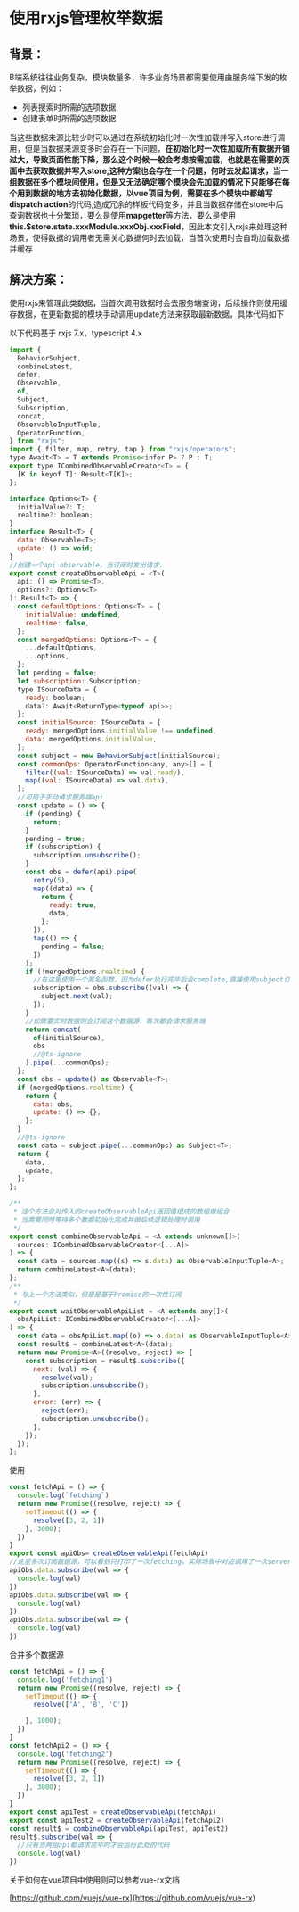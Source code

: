 # 使用rxjs管理枚举数据

## 背景：

B端系统往往业务复杂，模块数量多，许多业务场景都需要使用由服务端下发的枚举数据，例如：

* 列表搜索时所需的选项数据
* 创建表单时所需的选项数据

当这些数据来源比较少时可以通过在系统初始化时一次性加载并写入store进行调用，但是当数据来源变多时会存在一下问题，**在初始化时一次性加载所有数据开销过大，导致页面性能下降，**那么这个时候一般会考虑按需加载，也就是在需要的页面中去获取数据并写入store,这种方案也会存在一个问题，**何时去发起请求**，当一组数据在多个模块间使用，但是又无法确定哪个模块会先加载的情况下只能够在每个用到数据的地方去初始化数据，以vue项目为例，需要在多个模块中都编写**dispatch action**的代码,造成冗余的样板代码变多，并且当数据存储在store中后查询数据也十分繁琐，要么是使用**mapgetter**等方法，要么是使用**this.$store.state.xxxModule.xxxObj.xxxField**，因此本文引入rxjs来处理这种场景，使得数据的调用者无需关心数据何时去加载，当首次使用时会自动加载数据并缓存

## 解决方案：

使用rxjs来管理此类数据，当首次调用数据时会去服务端查询，后续操作则使用缓存数据，在更新数据的模块手动调用update方法来获取最新数据，具体代码如下

以下代码基于 rxjs 7.x，typescript 4.x

```javascript
import {
  BehaviorSubject,
  combineLatest,
  defer,
  Observable,
  of,
  Subject,
  Subscription,
  concat,
  ObservableInputTuple,
  OperatorFunction,
} from "rxjs";
import { filter, map, retry, tap } from "rxjs/operators";
type Await<T> = T extends Promise<infer P> ? P : T;
export type ICombinedObservableCreator<T> = {
  [K in keyof T]: Result<T[K]>;
};

interface Options<T> {
  initialValue?: T;
  realtime?: boolean;
}
interface Result<T> {
  data: Observable<T>;
  update: () => void;
}
//创建一个api observable，当订阅时发出请求，
export const createObservableApi = <T>(
  api: () => Promise<T>,
  options?: Options<T>
): Result<T> => {
  const defaultOptions: Options<T> = {
    initialValue: undefined,
    realtime: false,
  };
  const mergedOptions: Options<T> = {
    ...defaultOptions,
    ...options,
  };
  let pending = false;
  let subscription: Subscription;
  type ISourceData = {
    ready: boolean;
    data?: Await<ReturnType<typeof api>>;
  };
  const initialSource: ISourceData = {
    ready: mergedOptions.initialValue !== undefined,
    data: mergedOptions.initialValue,
  };
  const subject = new BehaviorSubject(initialSource);
  const commonOps: OperatorFunction<any, any>[] = [
    filter((val: ISourceData) => val.ready),
    map((val: ISourceData) => val.data),
  ];
  //可用于手动请求服务端api
  const update = () => {
    if (pending) {
      return;
    }
    pending = true;
    if (subscription) {
      subscription.unsubscribe();
    }
    const obs = defer(api).pipe(
      retry(5),
      map((data) => {
        return {
          ready: true,
          data,
        };
      }),
      tap(() => {
        pending = false;
      })
    );
    if (!mergedOptions.realtime) {
      //在这里使用一个匿名函数，因为defer执行完毕后会complete,直接使用subject订阅的话会使subject也进入complete状态
      subscription = obs.subscribe((val) => {
        subject.next(val);
      });
    }
    //如需要实时数据则会订阅这个数据源，每次都会请求服务端
    return concat(
      of(initialSource),
      obs
      //@ts-ignore
    ).pipe(...commonOps);
  };
  const obs = update() as Observable<T>;
  if (mergedOptions.realtime) {
    return {
      data: obs,
      update: () => {},
    };
  }
  //@ts-ignore
  const data = subject.pipe(...commonOps) as Subject<T>;
  return {
    data,
    update,
  };
};

/**
 * 这个方法会对传入的createObservableApi返回值组成的数组做组合
 * 当需要同时等待多个数据初始化完成并做后续逻辑处理时调用
 */
export const combineObservableApi = <A extends unknown[]>(
  sources: ICombinedObservableCreator<[...A]>
) => {
  const data = sources.map((s) => s.data) as ObservableInputTuple<A>;
  return combineLatest<A>(data);
};
/**
 * 与上一个方法类似，但是是基于Promise的一次性订阅
 */
export const waitObservableApiList = <A extends any[]>(
  obsApiList: ICombinedObservableCreator<[...A]>
) => {
  const data = obsApiList.map((o) => o.data) as ObservableInputTuple<A>;
  const result$ = combineLatest<A>(data);
  return new Promise<A>((resolve, reject) => {
    const subscription = result$.subscribe({
      next: (val) => {
        resolve(val);
        subscription.unsubscribe();
      },
      error: (err) => {
        reject(err);
        subscription.unsubscribe();
      },
    });
  });
};
```

使用

```javascript
const fetchApi = () => {
  console.log(`fetching`)
  return new Promise((resolve, reject) => {
    setTimeout(() => {
      resolve([3, 2, 1])
    }, 3000);
  })
}
export const apiObs= createObservableApi(fetchApi)
//这里多次订阅数据源，可以看到只打印了一次fetching，实际场景中对应调用了一次server api
apiObs.data.subscribe(val => {
  console.log(val)
})
apiObs.data.subscribe(val => {
  console.log(val)
})
apiObs.data.subscribe(val => {
  console.log(val)
})
```

合并多个数据源

```javascript
const fetchApi = () => {
  console.log('fetching1')
  return new Promise((resolve, reject) => {
    setTimeout(() => {
      resolve(['A', 'B', 'C'])

    }, 1000);
  })
}
const fetchApi2 = () => {
  console.log('fetching2')
  return new Promise((resolve, reject) => {
    setTimeout(() => {
      resolve([3, 2, 1])
    }, 3000);
  })
}
export const apiTest = createObservableApi(fetchApi)
export const apiTest2 = createObservableApi(fetchApi2)
const result$ = combineObservableApi(apiTest, apiTest2)
result$.subscribe(val => {
  //只有当两组api都请求完毕时才会运行此处的代码
  console.log(val)
})
```

关于如何在vue项目中使用则可以参考vue-rx文档

[https://github.com/vuejs/vue-rx](https://github.com/vuejs/vue-rx)

